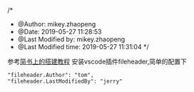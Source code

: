 /*
 * @Author: mikey.zhaopeng 
 * @Date: 2019-05-27 11:28:53 
 * @Last Modified by: mikey.zhaopeng
 * @Last Modified time: 2019-05-27 11:31:04
 */

参考[简书上的搭建教程](https://www.jianshu.com/p/44500385abdd)
安装vscode插件fileheader,简单的配置下
```
"fileheader.Author": "tom",
"fileheader.LastModifiedBy": "jerry"
```
